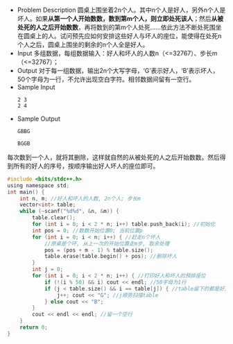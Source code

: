 ### 
- Problem Description
圆桌上围坐着2n个人。其中n个人是好人，另外n个人是坏人。如果**从第一个人开始数数，数到第m个人，则立即处死该人**；然后**从被处死的人之后开始数数**，再将数到的第m个人处死……依此方法不断处死围坐在圆桌上的人。试问预先应如何安排这些好人与坏人的座位，能使得在处死n个人之后，圆桌上围坐的剩余的n个人全是好人。
 - Input
多组数据，每组数据输入：好人和坏人的人数n（<=32767）、步长m（<=32767）；
- Output
对于每一组数据，输出2n个大写字母，‘G’表示好人，‘B’表示坏人，50个字母为一行，不允许出现空白字符。相邻数据间留有一空行。
- Sample Input
	```
	2 3
	2 4
	```
 - Sample Output
	```
	GBBG
	
	BGGB
	
	```
每次数到一个人，就将其删除，这样就自然的从被处死的人之后开始数数。然后得到所有的好人的序号，按顺序输出好人坏人的座位即可。
```c
#include <bits/stdc++.h>
using namespace std;
int main() {
	int n, m; //好人和坏人的人数, 2n个人; 步长m 
	vector<int> table;
	while (~scanf("%d%d", &n, &m)) {
		table.clear(); 
		for (int i = 0; i < 2 * n; i++) table.push_back(i); //初始化 
		int pos = 0; //数数开始位置0; 当前位置p 
		for (int i = 0; i < n; i++) { //赶走n个坏人 
			//原桌是个环, 从上一次的开始位置走m步, 取余处理 
			pos = (pos + m - 1) % table.size(); 
			table.erase(table.begin() + pos); //删除坏人 
		}
		int j = 0;
		for (int i = 0; i < 2 * n; i++) { //打印好人和坏人的预排座位 
			if (!(i % 50) && i) cout << endl; //50字母为1行 
			if (j < table.size() && i == table[j]) { //table留下的都是好人 
				j++; cout << "G"; //j顺势扫描table 
			} else cout << "B"; 
		} 
		cout << endl << endl; //留一个空行 
	}
	return 0;
}
```
